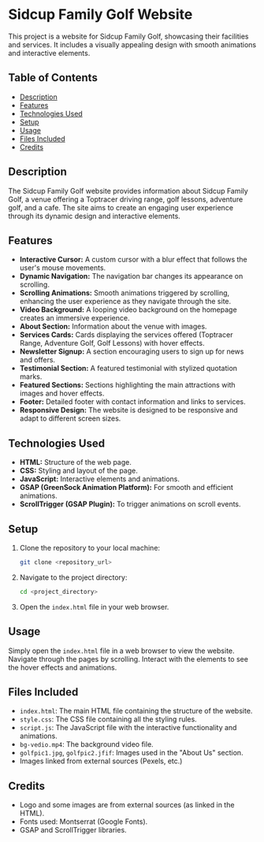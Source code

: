 # Sidcup Family Golf Website

This project is a website for Sidcup Family Golf, showcasing their facilities and services. It includes a visually appealing design with smooth animations and interactive elements.

## Table of Contents

* [Description](#description)
* [Features](#features)
* [Technologies Used](#technologies-used)
* [Setup](#setup)
* [Usage](#usage)
* [Files Included](#files-included)
* [Credits](#credits)

## Description

The Sidcup Family Golf website provides information about Sidcup Family Golf, a venue offering a Toptracer driving range, golf lessons, adventure golf, and a cafe. The site aims to create an engaging user experience through its dynamic design and interactive elements.

## Features

* **Interactive Cursor:** A custom cursor with a blur effect that follows the user's mouse movements.
* **Dynamic Navigation:** The navigation bar changes its appearance on scrolling.
* **Scrolling Animations:** Smooth animations triggered by scrolling, enhancing the user experience as they navigate through the site.
* **Video Background:** A looping video background on the homepage creates an immersive experience.
* **About Section:** Information about the venue with images.
* **Services Cards:** Cards displaying the services offered (Toptracer Range, Adventure Golf, Golf Lessons) with hover effects.
* **Newsletter Signup:** A section encouraging users to sign up for news and offers.
* **Testimonial Section:** A featured testimonial with stylized quotation marks.
* **Featured Sections:** Sections highlighting the main attractions with images and hover effects.
* **Footer:** Detailed footer with contact information and links to services.
* **Responsive Design:** The website is designed to be responsive and adapt to different screen sizes.

## Technologies Used

* **HTML:** Structure of the web page.
* **CSS:** Styling and layout of the page.
* **JavaScript:** Interactive elements and animations.
* **GSAP (GreenSock Animation Platform):** For smooth and efficient animations.
* **ScrollTrigger (GSAP Plugin):** To trigger animations on scroll events.

## Setup

1.  Clone the repository to your local machine:

    ```bash
    git clone <repository_url>
    ```

2.  Navigate to the project directory:

    ```bash
    cd <project_directory>
    ```

3.  Open the `index.html` file in your web browser.

## Usage

Simply open the `index.html` file in a web browser to view the website.  Navigate through the pages by scrolling.  Interact with the elements to see the hover effects and animations.

## Files Included

* `index.html`: The main HTML file containing the structure of the website.
* `style.css`:  The CSS file containing all the styling rules.
* `script.js`:  The JavaScript file with the interactive functionality and animations.
* `bg-vedio.mp4`:  The background video file.
* `golfpic1.jpg`, `golfpic2.jfif`: Images used in the "About Us" section.
* Images linked from external sources (Pexels, etc.)

## Credits

* Logo and some images are from external sources (as linked in the HTML).
* Fonts used: Montserrat (Google Fonts).
* GSAP and ScrollTrigger libraries.
